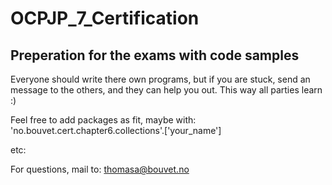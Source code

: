 OCPJP_7_Certification
========================

Preperation for the exams with code samples
-------------------------------------------

Everyone should write there own programs, but if you are stuck, send an message to the others, and they can help you out. 
This way all parties learn :)

Feel free to add packages as fit, maybe with:
    'no.bouvet.cert.chapter6.collections'.['your_name']
    
etc:

For questions, mail to: thomasa@bouvet.no 

